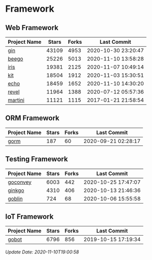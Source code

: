 # Framework

## Web Framework
| Project Name | Stars | Forks | Last Commit |
| ------------ | ----- | ----- | ----------- |
| [gin](https://github.com/gin-gonic/gin) | 43109 | 4953 | 2020-10-30 23:20:47 |
| [beego](https://github.com/astaxie/beego) | 25226 | 5013 | 2020-11-10 13:58:28 |
| [iris](https://github.com/kataras/iris) | 19381 | 2125 | 2020-11-07 10:49:14 |
| [kit](https://github.com/go-kit/kit) | 18504 | 1912 | 2020-11-03 15:30:51 |
| [echo](https://github.com/labstack/echo) | 18459 | 1652 | 2020-11-10 14:30:20 |
| [revel](https://github.com/revel/revel) | 11964 | 1388 | 2020-07-12 05:57:36 |
| [martini](https://github.com/go-martini/martini) | 11121 | 1115 | 2017-01-21 21:58:54 |

## ORM Framework
| Project Name | Stars | Forks | Last Commit |
| ------------ | ----- | ----- | ----------- |
| [gorm](https://github.com/jinzhu/gorm) | 187 | 60 | 2020-09-21 02:28:17 |

## Testing Framework
| Project Name | Stars | Forks | Last Commit |
| ------------ | ----- | ----- | ----------- |
| [goconvey](https://github.com/smartystreets/goconvey) | 6003 | 442 | 2020-10-25 17:47:07 |
| [ginkgo](https://github.com/onsi/ginkgo) | 4310 | 406 | 2020-10-13 21:46:36 |
| [goblin](https://github.com/franela/goblin) | 724 | 68 | 2020-10-06 15:55:58 |

## IoT Framework
| Project Name | Stars | Forks | Last Commit |
| ------------ | ----- | ----- | ----------- |
| [gobot](https://github.com/hybridgroup/gobot) | 6796 | 856 | 2019-10-15 17:19:34 |

*Update Date: 2020-11-10T19:00:58*